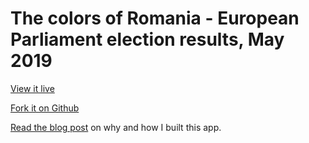 # The colors of Romania - European Parliament election results, May 2019

[View it live](https://raluca-nicola.net/romania-elections)

[Fork it on Github](https://github.com/RalucaNicola/romania-elections)

[Read the blog post](https://medium.com/@ralucagnicola/the-colors-of-romania-how-to-make-a-detailed-interactive-map-of-romanian-election-results-36b2757240ff) on why and how I built this app.

